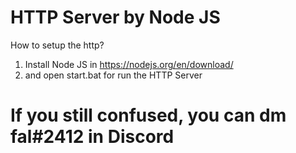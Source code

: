 # HTTP Server by Node JS
How to setup the http?
1. Install Node JS in https://nodejs.org/en/download/
2. and open start.bat for run the HTTP Server
# If you still confused, you can dm fal#2412 in Discord
